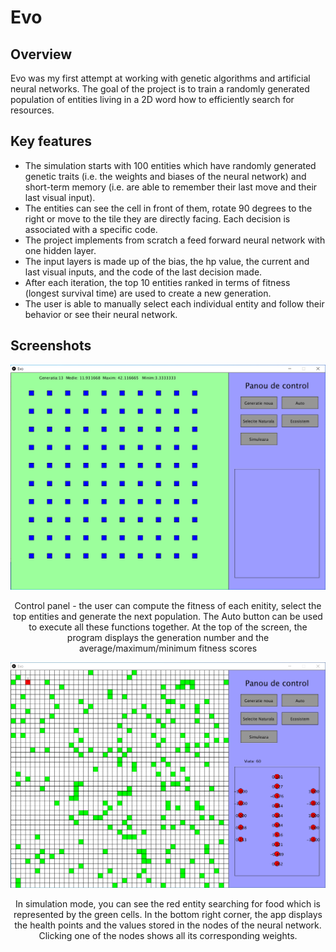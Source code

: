 # Evo

## Overview 
Evo was my first attempt at working with genetic algorithms and artificial neural networks. The goal of the project is to train a randomly generated population of entities living in a 2D word how to efficiently search for resources. 

## Key features 
*	The simulation starts with 100 entities which have randomly generated genetic traits (i.e. the weights and biases of the neural network) and short-term memory (i.e. are able to remember their last move and their last visual input). 
* The entities can see the cell in front of them, rotate 90 degrees to the right or move to the tile they are directly facing. Each decision is associated with a specific code. 
*	The project implements from scratch a feed forward neural network with one hidden layer.
* The input layers is made up of the bias, the hp value, the current and last visual inputs, and the code of the last decision made.
*	After each iteration, the top 10 entities  ranked in terms of fitness (longest survival time) are used to create a new generation.
*	The user is able to manually select each individual entity and follow their behavior or see their neural network.

## Screenshots

<div align="center">
  <img width="600" src="https://github.com/Valentin0709/Evo/blob/master/Images/capture2.PNG">
  <p>Control panel - the user can compute the fitness of each enitity, select the top entities and generate the next population. The Auto button can be used to execute all these functions together. At the top of the screen, the program displays the generation number and the average/maximum/minimum fitness scores</p>
</div>


<div align="center">
  <img width="600" src="https://github.com/Valentin0709/Evo/blob/master/Images/capture1.PNG">
  <p>In simulation mode, you can see the red entity searching for food which is represented by the green cells. In the bottom right corner, the app displays the health points and the values stored in the nodes of the neural network. Clicking one of the nodes shows all its corresponding weights.</p>
</div>
